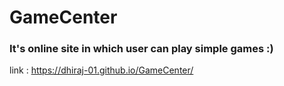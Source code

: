 # GameCenter

### It's online site in which user can play simple games :)

link : https://dhiraj-01.github.io/GameCenter/
